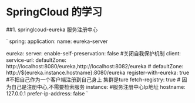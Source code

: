 # SpringCloud 的学习

##1. springlcoud-eureka 服务注册中心

`
    spring:
    application:
      name: eureka-server

  eureka:
    server:
      enable-self-preservation: false #关闭自我保护机制
    client:
      service-url:
        defaultZone: http://localhost:8080/eureka,http://localhost:8082/eureka
       # defaultZone: http://${eureka.instance.hostname}:8080/eureka
      register-with-eureka: true #不把自己作为一个客户端注册到自己身上 集群是ture
      fetch-registry: true # 因为自己是注册中心,不需要检索服务
    instance:
      #服务注册中心Ip地址
      hostname: 127.0.0.1
      prefer-ip-address: false
`
